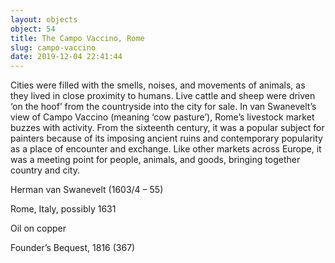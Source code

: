 ```yaml
---
layout: objects
object: 54
title: The Campo Vaccino, Rome
slug: campo-vaccino
date: 2019-12-04 22:41:44
---
```


Cities were filled with the smells, noises, and movements of animals, as they lived in close proximity to humans. Live cattle and sheep were driven ‘on the hoof’ from the countryside into the city for sale. In van Swanevelt’s view  of Campo Vaccino (meaning ‘cow pasture’),  Rome’s livestock market buzzes with activity. From the sixteenth century, it was a popular subject for painters because of its imposing ancient ruins and contemporary popularity as a place of encounter and exchange. Like  other markets across Europe, it was a meeting  point for people, animals, and goods, bringing together country and city.

Herman van Swanevelt (1603/4 – 55)  

Rome, Italy, possibly 1631

Oil on copper  

Founder’s Bequest, 1816 (367)
